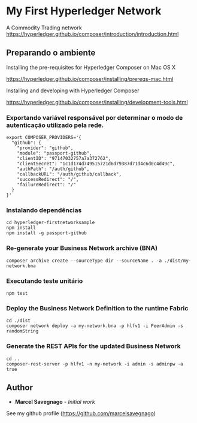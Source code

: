 # My First Hyperledger Network

A Commodity Trading network
https://hyperledger.github.io/composer/introduction/introduction.html

## Preparando o ambiente

Installing the pre-requisites for Hyperledger Composer on Mac OS X

https://hyperledger.github.io/composer/installing/prereqs-mac.html

Installing and developing with Hyperledger Composer

https://hyperledger.github.io/composer/installing/development-tools.html

### Exportando variável responsável por determinar o modo de autenticação utilizado pela rede.

```
export COMPOSER_PROVIDERS='{
  "github": {
    "provider": "github",
    "module": "passport-github",
    "clientID": "97147032757a7a372762",
    "clientSecret": "1c1d174d749515721d6d79387d71d4c6d0c4d49c",
    "authPath": "/auth/github",
    "callbackURL": "/auth/github/callback",
    "successRedirect": "/",
    "failureRedirect": "/"
  }
}'
```

### Instalando dependências

```
cd hyperledger-firstnetworksample
npm install
npm install -g passport-github
```

### Re-generate your Business Network archive (BNA)

```
composer archive create --sourceType dir --sourceName . -a ./dist/my-network.bna
```

### Executando teste unitário

```
npm test
```

### Deploy the Business Network Definition to the runtime Fabric

```
cd ./dist
composer network deploy -a my-network.bna -p hlfv1 -i PeerAdmin -s randomString
```

### Generate the REST APIs for the updated Business Network

```
cd ..
composer-rest-server -p hlfv1 -n my-network -i admin -s adminpw -a true
```

## Author

* **Marcel Savegnago** - *Initial work*

See my github profile (https://github.com/marcelsavegnago)

